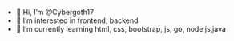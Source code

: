 - 👋 Hi, I’m @Cybergoth17
- 👀 I’m interested in frontend, backend
- 🌱 I’m currently learning html, css, bootstrap, js, go, node js,java

<!---
Cybergoth17/Cybergoth17 is a ✨ special ✨ repository because its `README.md` (this file) appears on your GitHub profile.
You can click the Preview link to take a look at your changes.
--->
